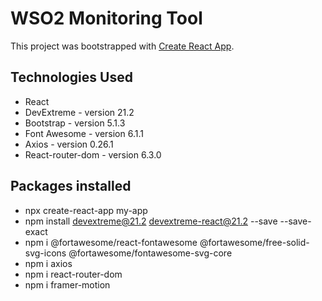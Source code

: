# WSO2 Monitoring Tool

This project was bootstrapped with [Create React App](https://github.com/facebook/create-react-app).

## Technologies Used
- React
- DevExtreme - version 21.2
- Bootstrap - version 5.1.3
- Font Awesome - version 6.1.1
- Axios - version 0.26.1
- React-router-dom - version 6.3.0

## Packages installed

- npx create-react-app my-app
- npm install devextreme@21.2 devextreme-react@21.2 --save --save-exact
- npm i @fortawesome/react-fontawesome @fortawesome/free-solid-svg-icons @fortawesome/fontawesome-svg-core
- npm i axios
- npm i react-router-dom
- npm i framer-motion